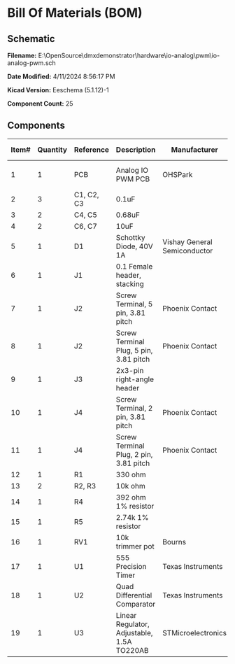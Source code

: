 
# Bill Of Materials (BOM)

## Schematic

**Filename:** E:\OpenSource\dmxdemonstrator\hardware\io-analog\pwm\io-analog-pwm.sch

**Date Modified:** 4/11/2024 8:56:17 PM

**Kicad Version:** Eeschema (5.1.12)-1

**Component Count:** 25

## Components

Item#|Quantity|Reference|Description|Manufacturer|Part Number|Datasheet|Notes
-----|--------|---------|-----------|------------|-----------|---------|-----
1|1|PCB|Analog IO PWM PCB|OHSPark|DMX-IO4, Rev 1.4||[Order](https://oshpark.com/shared_projects/xqcuVAnE)|
2|3|C1, C2, C3|0.1uF||||
3|2|C4, C5|0.68uF||||
4|2|C6, C7|10uF||||
5|1|D1|Schottky Diode, 40V 1A|Vishay General Semiconductor|1N5819|[Data Sheet](http://www.vishay.com/docs/88525/1n5817.pdf)|
6|1|J1|0.1 Female header, stacking||||
7|1|J2|Screw Terminal, 5 pin, 3.81 pitch|Phoenix Contact|1803303||
8|1|J2|Screw Terminal Plug, 5 pin, 3.81 pitch|Phoenix Contact|1840395||
9|1|J3|2x3-pin right-angle header||||
10|1|J4|Screw Terminal, 2 pin, 3.81 pitch|Phoenix Contact|1803277||
11|1|J4|Screw Terminal Plug, 2 pin, 3.81 pitch|Phoenix Contact|1803578||
12|1|R1|330 ohm||||
13|2|R2, R3|10k  ohm||||
14|1|R4|392 ohm 1% resistor||||
15|1|R5|2.74k 1% resistor||||
16|1|RV1|10k trimmer pot|Bourns|3299P-1-103LF|[Data Sheet](https://www.bourns.com/docs/Product-Datasheets/3299.pdf)|
17|1|U1|555 Precision Timer|Texas Instruments|NE555|[Data Sheet](https://www.ti.com/lit/ds/symlink/ne555.pdf)|
18|1|U2|Quad Differential Comparator|Texas Instruments|LM339|[Data Sheet](http://www.ti.com/lit/ds/symlink/lm339.pdf)|
19|1|U3|Linear Regulator, Adjustable, 1.5A TO220AB|STMicroelectronics|LM317T|[Data Sheet](http://www.st.com/content/ccc/resource/technical/document/datasheet/group1/a0/db/e6/9b/6f/9c/45/7b/CD00000455/files/CD00000455.pdf/jcr:content/translations/en.CD00000455.pdf)|
<!--BOMROW-->

